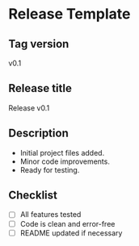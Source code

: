 # Release Template

## Tag version
v0.1

## Release title
Release v0.1

## Description
- Initial project files added.
- Minor code improvements.
- Ready for testing.

## Checklist
- [ ] All features tested
- [ ] Code is clean and error-free
- [ ] README updated if necessary
